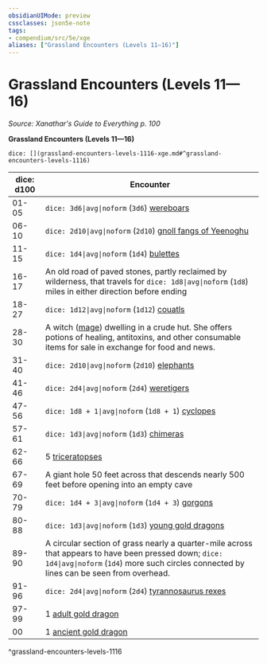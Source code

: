 ```yaml
---
obsidianUIMode: preview
cssclasses: json5e-note
tags:
- compendium/src/5e/xge
aliases: ["Grassland Encounters (Levels 11—16)"]
---
```

# Grassland Encounters (Levels 11—16)
*Source: Xanathar's Guide to Everything p. 100* 

**Grassland Encounters (Levels 11—16)**

`dice: [](grassland-encounters-levels-1116-xge.md#^grassland-encounters-levels-1116)`

| dice: d100 | Encounter |
|------------|-----------|
| 01-05 | `dice: 3d6\|avg\|noform` (`3d6`) [wereboars](/3-Mechanics/CLI/bestiary/humanoid/wereboar.md) |
| 06-10 | `dice: 2d10\|avg\|noform` (`2d10`) [gnoll fangs of Yeenoghu](/3-Mechanics/CLI/bestiary/fiend/gnoll-fang-of-yeenoghu.md) |
| 11-15 | `dice: 1d4\|avg\|noform` (`1d4`) [bulettes](/3-Mechanics/CLI/bestiary/monstrosity/bulette.md) |
| 16-17 | An old road of paved stones, partly reclaimed by wilderness, that travels for `dice: 1d8\|avg\|noform` (`1d8`) miles in either direction before ending |
| 18-27 | `dice: 1d12\|avg\|noform` (`1d12`) [couatls](/3-Mechanics/CLI/bestiary/celestial/couatl.md) |
| 28-30 | A witch ([mage](/3-Mechanics/CLI/bestiary/humanoid/mage.md)) dwelling in a crude hut. She offers potions of healing, antitoxins, and other consumable items for sale in exchange for food and news. |
| 31-40 | `dice: 2d10\|avg\|noform` (`2d10`) [elephants](/3-Mechanics/CLI/bestiary/beast/elephant.md) |
| 41-46 | `dice: 2d4\|avg\|noform` (`2d4`) [weretigers](/3-Mechanics/CLI/bestiary/humanoid/weretiger.md) |
| 47-56 | `dice: 1d8 + 1\|avg\|noform` (`1d8 + 1`) [cyclopes](/3-Mechanics/CLI/bestiary/giant/cyclops.md) |
| 57-61 | `dice: 1d3\|avg\|noform` (`1d3`) [chimeras](/3-Mechanics/CLI/bestiary/monstrosity/chimera.md) |
| 62-66 | 5 [triceratopses](/3-Mechanics/CLI/bestiary/beast/triceratops.md) |
| 67-69 | A giant hole 50 feet across that descends nearly 500 feet before opening into an empty cave |
| 70-79 | `dice: 1d4 + 3\|avg\|noform` (`1d4 + 3`) [gorgons](/3-Mechanics/CLI/bestiary/monstrosity/gorgon.md) |
| 80-88 | `dice: 1d3\|avg\|noform` (`1d3`) [young gold dragons](/3-Mechanics/CLI/bestiary/dragon/young-gold-dragon.md) |
| 89-90 | A circular section of grass nearly a quarter-mile across that appears to have been pressed down; `dice: 1d4\|avg\|noform` (`1d4`) more such circles connected by lines can be seen from overhead. |
| 91-96 | `dice: 2d4\|avg\|noform` (`2d4`) [tyrannosaurus rexes](/3-Mechanics/CLI/bestiary/beast/tyrannosaurus-rex.md) |
| 97-99 | 1 [adult gold dragon](/3-Mechanics/CLI/bestiary/dragon/adult-gold-dragon.md) |
| 00 | 1 [ancient gold dragon](/3-Mechanics/CLI/bestiary/dragon/ancient-gold-dragon.md) |
^grassland-encounters-levels-1116